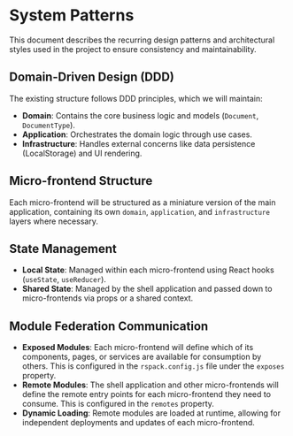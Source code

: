 # System Patterns

This document describes the recurring design patterns and architectural styles used in the project to ensure consistency and maintainability.

## Domain-Driven Design (DDD)
The existing structure follows DDD principles, which we will maintain:
- **Domain**: Contains the core business logic and models (`Document`, `DocumentType`).
- **Application**: Orchestrates the domain logic through use cases.
- **Infrastructure**: Handles external concerns like data persistence (LocalStorage) and UI rendering.

## Micro-frontend Structure
Each micro-frontend will be structured as a miniature version of the main application, containing its own `domain`, `application`, and `infrastructure` layers where necessary.

## State Management
- **Local State**: Managed within each micro-frontend using React hooks (`useState`, `useReducer`).
- **Shared State**: Managed by the shell application and passed down to micro-frontends via props or a shared context.

## Module Federation Communication
- **Exposed Modules**: Each micro-frontend will define which of its components, pages, or services are available for consumption by others. This is configured in the `rspack.config.js` file under the `exposes` property.
- **Remote Modules**: The shell application and other micro-frontends will define the remote entry points for each micro-frontend they need to consume. This is configured in the `remotes` property.
- **Dynamic Loading**: Remote modules are loaded at runtime, allowing for independent deployments and updates of each micro-frontend.
